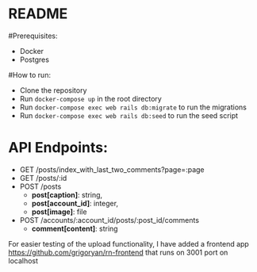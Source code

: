 # README


#Prerequisites:
- Docker
- Postgres

#How to run:
- Clone the repository
- Run `docker-compose up` in the root directory
- Run `docker-compose exec web rails db:migrate` to run the migrations
- Run `docker-compose exec web rails db:seed` to run the seed script

# API Endpoints:
- GET /posts/index_with_last_two_comments?page=:page
- GET /posts/:id
- POST /posts
  - **post[caption]**: string, 
  - **post[account_id]**: integer, 
  - **post[image]**: file
- POST /accounts/:account_id/posts/:post_id/comments
  - **comment[content]**: string

For easier testing of the upload functionality, I have added a frontend app https://github.com/grigoryan/rn-frontend that runs on 3001 port on localhost 